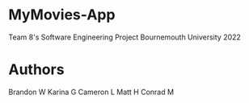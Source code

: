 # MyMovies-App
Team 8's Software Engineering Project
Bournemouth University
2022

# Authors
Brandon W
Karina G
Cameron L
Matt H
Conrad M
